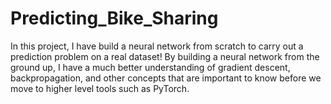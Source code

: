 # Predicting_Bike_Sharing
In this project, I have build a neural network from scratch to carry out a prediction problem on a real dataset! By building a neural network from the ground up, I have a much better understanding of gradient descent, backpropagation, and other concepts that are important to know before we move to higher level tools such as PyTorch.
